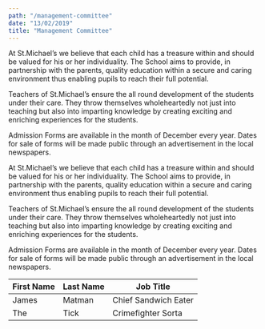 ```yaml
---
path: "/management-committee"
date: "13/02/2019"
title: "Management Committee"
---
```


At St.Michael’s we believe that each child has a treasure within and should be valued for his or her individuality. The School aims to provide, in partnership with the parents, quality education within a secure and caring environment thus enabling pupils to reach their full potential.

Teachers of St.Michael’s ensure the all round development of the students under their care. They throw themselves wholeheartedly not just into teaching but also into imparting knowledge by creating exciting and enriching experiences for the students.

Admission Forms are available in the month of December every year. Dates for sale of forms will be made public through an advertisement in the local newspapers.

At St.Michael’s we believe that each child has a treasure within and should be valued for his or her individuality. The School aims to provide, in partnership with the parents, quality education within a secure and caring environment thus enabling pupils to reach their full potential.

Teachers of St.Michael’s ensure the all round development of the students under their care. They throw themselves wholeheartedly not just into teaching but also into imparting knowledge by creating exciting and enriching experiences for the students.

Admission Forms are available in the month of December every year. Dates for sale of forms will be made public through an advertisement in the local newspapers.

| First Name | Last Name | Job Title            |
| ---------- | --------- | -------------------- |
| James      | Matman    | Chief Sandwich Eater |
| The        | Tick      | Crimefighter Sorta   |
